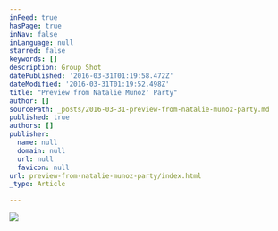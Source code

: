 ```yaml
---
inFeed: true
hasPage: true
inNav: false
inLanguage: null
starred: false
keywords: []
description: Group Shot
datePublished: '2016-03-31T01:19:58.472Z'
dateModified: '2016-03-31T01:19:52.498Z'
title: "Preview from Natalie Munoz' Party"
author: []
sourcePath: _posts/2016-03-31-preview-from-natalie-munoz-party.md
published: true
authors: []
publisher:
  name: null
  domain: null
  url: null
  favicon: null
url: preview-from-natalie-munoz-party/index.html
_type: Article

---
```

![](https://the-grid-user-content.s3-us-west-2.amazonaws.com/3ae39e5b-4d04-4060-9270-44f2896110a2.jpg)